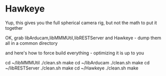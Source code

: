 # Hawkeye
Yup, this gives you the full spherical camera rig, but not the math to put it together


OK, grab libArducam,libMMMUtil,libRESTServer and Hawkeye - dump them all in a common directory

and here's how to force build everything - optimizing it is up to you

cd ~/libMMMUtil
./clean.sh
make
cd ~/libArducam
./clean.sh
make
cd ~/libRESTServer
./clean.sh
make
cd ~/Hawkeye
./clean.sh
make
